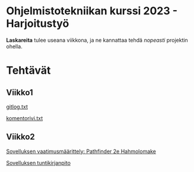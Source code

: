 # Ohjelmistotekniikan kurssi 2023 - Harjoitustyö

**Laskareita** tulee useana viikkona, ja ne kannattaa tehdä _nopeasti_
projektin ohella.

# Tehtävät

## Viikko1

[gitlog.txt](https://github.com/Regularmute/ot-harjoitustyo/blob/main/laskarit/gitlog.txt)

[komentorivi.txt](https://github.com/Regularmute/ot-harjoitustyo/blob/main/laskarit/komentorivi.txt)

## Viikko2

[Sovelluksen vaatimusmäärittely: Pathfinder 2e Hahmolomake](https://github.com/Regularmute/ot-harjoitustyo/blob/main/dokumentaatio/vaatimusmaarittely.md)

[Sovelluksen tuntikirjanpito](https://github.com/Regularmute/ot-harjoitustyo/blob/main/dokumentaatio/tuntikirjanpito.md)
